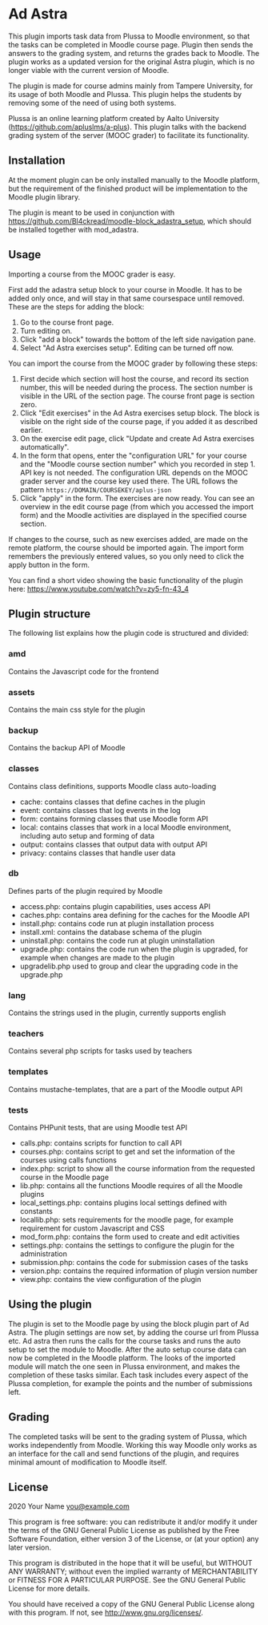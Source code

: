 # Ad Astra #

This plugin imports task data from Plussa to Moodle environment, so that the tasks can be completed in Moodle course page. Plugin then sends the answers to the grading system, and returns the grades back to Moodle. The plugin works as a updated version for the original Astra plugin, which is no longer viable with the current version of Moodle.

The plugin is made for course admins mainly from Tampere University, for its usage of both Moodle and Plussa. This plugin helps the students by removing some of the need of using both systems.

Plussa is an online learning platform created by Aalto University (https://github.com/apluslms/a-plus). This plugin talks with the backend grading system of the server (MOOC grader) to facilitate its functionality.

## Installation ##

At the moment plugin can be only installed manually to the Moodle platform, but the requirement of the finished product will be implementation to the Moodle plugin library.

The plugin is meant to be used in conjunction with https://github.com/Bl4ckread/moodle-block_adastra_setup, which should be installed together with mod_adastra.

## Usage ##

Importing a course from the MOOC grader is easy.

First add the adastra setup block to your course in Moodle. It has to be added only once, and will stay in that same coursespace until removed. These are the steps for adding the block:
1. Go to the course front page.
2. Turn editing on.
3. Click "add a block" towards the bottom of the left side navigation pane.
4. Select "Ad Astra exercises setup". Editing can be turned off now.

You can import the course from the MOOC grader by following these steps:
1. First decide which section will host the course, and record its section number, this will be needed during the process. The section number is visible in the URL of the section page. The course front page is section zero.
2. Click "Edit exercises" in the Ad Astra exercises setup block. The block is visible on the right side of the course page, if you added it as described earlier.
3. On the exercise edit page, click "Update and create Ad Astra exercises automatically".
4. In the form that opens, enter the "configuration URL" for your course and the "Moodle course section number" which you recorded in step 1. API key is not needed. The configuration URL depends on the MOOC grader server and the course key used there. The URL follows the pattern `https://DOMAIN/COURSEKEY/aplus-json`
5. Click "apply" in the form. The exercises are now ready. You can see an overview in the edit course page (from which you accessed the import form) and the Moodle activities are displayed in the specified course section.

If changes to the course, such as new exercises added, are made on the remote platform, the course should be imported again. The import form remembers the previously entered values, so you only need to click the apply button in the form.

You can find a short video showing the basic functionality of the plugin here: https://www.youtube.com/watch?v=zy5-fn-43_4

## Plugin structure

The following list explains how the plugin code is structured and divided:

### amd
Contains the Javascript code for the frontend

### assets
Contains the main css style for the plugin

### backup
Contains the backup API of Moodle

### classes
Contains class definitions, supports Moodle class auto-loading
* cache: contains classes that define caches in the plugin
* event: contains classes that log events in the log
* form: contains forming classes that use Moodle form API
* local: contains classes that work in a local Moodle environment, including auto setup and forming of data
* output: contains classes that output data with output API
* privacy: contains classes that handle user data

### db
Defines parts of the plugin required by Moodle
* access.php: contains plugin capabilities, uses access API
* caches.php: contains area defining for the caches for the Moodle API
* install.php: contains code run at plugin installation process
* install.xml: contains the database schema of the plugin
* uninstall.php: contains the code run at plugin uninstallation
* upgrade.php: contains the code run when the plugin is upgraded, for example when changes are made to the plugin
* upgradelib.php used to group and clear the upgrading code in the upgrade.php

### lang
Contains the strings used in the plugin, currently supports english
### teachers
Contains several php scripts for tasks used by teachers
### templates
Contains mustache-templates, that are a part of the Moodle output API
### tests
Contains PHPunit tests, that are using Moodle test API
* calls.php: contains scripts for function to call API
* courses.php: contains script to get and set the information of the courses using calls functions
* index.php: script to show all the course information from the requested course in the Moodle page
* lib.php: contains all the functions Moodle requires of all the Moodle plugins
* local_settings.php: contains plugins local settings defined with constants
* locallib.php: sets requirements for the moodle page, for example requirement for custom Javascript and CSS
* mod_form.php: contains the form used to create and edit activities
* settings.php: contains the settings to configure the plugin for the administration
* submission.php: contains the code for submission cases of the tasks
* version.php: contains the required information of plugin version number
* view.php: contains the view configuration of the plugin
## Using the plugin
The plugin is set to the Moodle page by using the block plugin part of Ad Astra. The plugin settings are now set, by adding the course url from Plussa etc. Ad astra then runs the calls for the course tasks and runs the auto setup to set the module to Moodle. After the auto setup course data can now be completed in the Moodle platform. The looks of the imported module will match the one seen in Plussa environment, and makes the completion of these tasks similar. Each task includes every aspect of the Plussa completion, for example the points and the number of submissions left.
## Grading
The completed tasks will be sent to the grading system of Plussa, which works independently from Moodle. Working this way Moodle only works as an interface for the call and send functions of the plugin, and requires minimal amount of modification to Moodle itself.
## License ##

2020 Your Name <you@example.com>

This program is free software: you can redistribute it and/or modify it under
the terms of the GNU General Public License as published by the Free Software
Foundation, either version 3 of the License, or (at your option) any later
version.

This program is distributed in the hope that it will be useful, but WITHOUT ANY
WARRANTY; without even the implied warranty of MERCHANTABILITY or FITNESS FOR A
PARTICULAR PURPOSE.  See the GNU General Public License for more details.

You should have received a copy of the GNU General Public License along with
this program.  If not, see <http://www.gnu.org/licenses/>.

